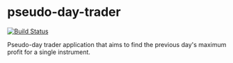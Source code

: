 # pseudo-day-trader

[![Build Status](https://travis-ci.org/rvbabilonia/pseudo-day-trader.svg)](https://travis-ci.org/rvbabilonia/pseudo-day-trader)

Pseudo-day trader application that aims to find the previous day's maximum profit for a single instrument.
